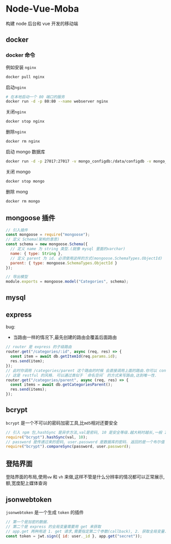# Node-Vue-Moba

构建 node 后台和 vue 开发的移动端

## docker

### docker 命令

例如安装 `nginx`

```bash
docker pull nginx
```

启动`nginx`

```bash
# 在本地启动一个 80 端口的服务
docker run -d -p 80:80 --name webserver nginx
```

关闭`nginx`

```bash
docker stop nginx
```

删除`nginx`

```bash
docker rm nginx
```

启动 mongo 数据库

```bash
docker run -d -p 27017:27017 -v mongo_configdb:/data/configdb -v mongo_db:/data/db --name mongo docker.io/mongo
```

关闭 mongo

```bash
docker stop mongo
```

删除 mong

```bah
docker rm mongo
```

## mongoose 插件

```js
// 引入插件
const mongoose = require("mongoose");
// 定义 Schema(架构的意思)
const schema = new mongoose.Schema({
  // 定义 name 为 string 类型.(就像 mysql 里面的varchar)
  name: { type: String },
  // 定义 parent 为 id. 必须使用这样的方式(mongoose.SchemaTypes.ObjectId)
  parent: { type: mongoose.SchemaTypes.ObjectId }
});

// 导出模型
module.exports = mongoose.model("Categories", schema);
```

## mysql

## express

bug:

- 当路由一样的情况下,最先创建的路由会覆盖后面路由

```js
// router 是 express 的子级路由
router.get("/categories/:id", async (req, res) => {
  const item = await db.getItemId(req.params.id);
  res.send(item);
});
// 此时你调用 /categories/parent 这个路由的时候 会直接调用上面的路由.你可以 console 一下看看
// 这是 restful 的风格. 可以通过类似于 `命名空间` 的方式来写路由,达到唯一性.
router.get("/categories/parent", async (req, res) => {
  const items = await db.getCategoriesParent();
  res.send(items);
});
```

## bcrypt

`bcrypt` 是一个不可以的密码加密工具,比`md5`相对还要安全

```javascript
// 引入 npm 包,hashSync 是异步方法,val是密码, 10 是安全等级.越大耗时越长,一般 10-12
require("bcrypt").hashSync(val, 10);
// password 是传递过来的密码, user.password 是数据库的密码. 返回的是一个布尔值
require("bcrypt").compareSync(password, user.password);
```

## 登陆界面

登陆界面的布局,使用`vw` 和 `vh` 来做,这样不管是什么分辨率的情况都可以正常展示,额,宽度配上媒体查询

## jsonwebtoken

`jsonwebtoken` 是一个生成 `token` 的插件

```javascript
// 第一个是加密的数据.
// 第二个是 express 的全局变量需要用 get 来获取
// app.get 两种用途 1. get 请求,需要指定第二个参数(callback), 2. 获取全局变量.不能穿第二个参数.
const token = jwt.sign({ id: user._id }, app.get("secret"));
```
